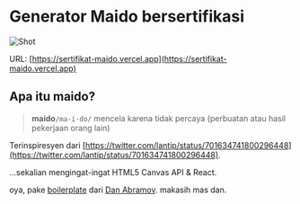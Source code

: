 # Generator Maido bersertifikasi

![Shot](http://i.imgur.com/df4nYmC.png)

URL: [https://sertifikat-maido.vercel.app](https://sertifikat-maido.vercel.app)

## Apa itu maido?

>**maido**`/ma·i·do/` mencela karena tidak percaya (perbuatan atau hasil pekerjaan orang lain)

Terinspiresyen dari [https://twitter.com/lantip/status/701634741800296448](https://twitter.com/lantip/status/701634741800296448).

...sekalian mengingat-ingat HTML5 Canvas API & React.

oya, pake [boilerplate](https://github.com/gaearon/react-transform-boilerplate) dari [Dan Abramov](https://github.com/gaearon). makasih mas dan.
